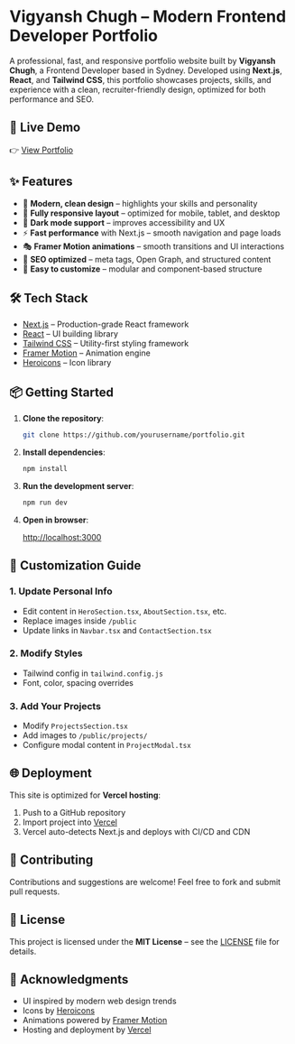 # Vigyansh Chugh – Modern Frontend Developer Portfolio

A professional, fast, and responsive portfolio website built by **Vigyansh Chugh**, a Frontend Developer based in Sydney. Developed using **Next.js**, **React**, and **Tailwind CSS**, this portfolio showcases projects, skills, and experience with a clean, recruiter-friendly design, optimized for both performance and SEO.

## 🚀 Live Demo

👉 [View Portfolio](https://my-portfolio-vigyansh-chughs-projects.vercel.app/)

## ✨ Features

- 🎨 **Modern, clean design** – highlights your skills and personality
- 📱 **Fully responsive layout** – optimized for mobile, tablet, and desktop
- 🌙 **Dark mode support** – improves accessibility and UX
- ⚡ **Fast performance** with Next.js – smooth navigation and page loads
- 🎭 **Framer Motion animations** – smooth transitions and UI interactions
- 🎯 **SEO optimized** – meta tags, Open Graph, and structured content
- 📝 **Easy to customize** – modular and component-based structure

## 🛠 Tech Stack

- [Next.js](https://nextjs.org/) – Production-grade React framework
- [React](https://reactjs.org/) – UI building library
- [Tailwind CSS](https://tailwindcss.com/) – Utility-first styling framework
- [Framer Motion](https://www.framer.com/motion/) – Animation engine
- [Heroicons](https://heroicons.com/) – Icon library

## 📦 Getting Started

1. **Clone the repository**:

   ```bash
   git clone https://github.com/yourusername/portfolio.git
   ```

2. **Install dependencies**:

   ```bash
   npm install
   ```

3. **Run the development server**:

   ```bash
   npm run dev
   ```

4. **Open in browser**:

   [http://localhost:3000](http://localhost:3000)

## 🔧 Customization Guide

### 1. Update Personal Info

- Edit content in `HeroSection.tsx`, `AboutSection.tsx`, etc.
- Replace images inside `/public`
- Update links in `Navbar.tsx` and `ContactSection.tsx`

### 2. Modify Styles

- Tailwind config in `tailwind.config.js`
- Font, color, spacing overrides

### 3. Add Your Projects

- Modify `ProjectsSection.tsx`
- Add images to `/public/projects/`
- Configure modal content in `ProjectModal.tsx`

## 🌐 Deployment

This site is optimized for **Vercel hosting**:

1. Push to a GitHub repository
2. Import project into [Vercel](https://vercel.com/)
3. Vercel auto-detects Next.js and deploys with CI/CD and CDN

## 🤝 Contributing

Contributions and suggestions are welcome! Feel free to fork and submit pull requests.

## 📄 License

This project is licensed under the **MIT License** – see the [LICENSE](LICENSE) file for details.

## 🙏 Acknowledgments

- UI inspired by modern web design trends
- Icons by [Heroicons](https://heroicons.com/)
- Animations powered by [Framer Motion](https://www.framer.com/motion/)
- Hosting and deployment by [Vercel](https://vercel.com/)
